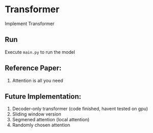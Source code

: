 # Transformer

Implement Transformer

## Run
Execute ```main.py``` to run the model


## Reference Paper: 
1. Attention is all you need

## Future Implementation:
1. Decoder-only transformer (code finished, havent tested on gpu) 
2. Sliding window version
3. Segmened attention (local attention) 
4. Randomly chosen attention 